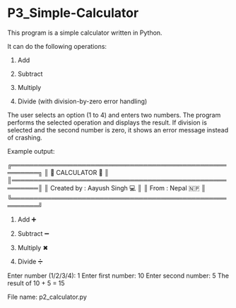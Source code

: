 # P3_Simple-Calculator
This program is a simple calculator written in Python.

It can do the following operations:

1. Add


2. Subtract


3. Multiply


4. Divide (with division-by-zero error handling)



The user selects an option (1 to 4) and enters two numbers.
The program performs the selected operation and displays the result.
If division is selected and the second number is zero, it shows an error message instead of crashing.

Example output:

╔════════════════════════════════════════════════════════╗
║                    🔢 CALCULATOR 🔢                   ║
║════════════════════════════════════════════════════════║
║            Created by : Aayush Singh 💻               ║
║                   From : Nepal 🇳🇵                     ║
╚════════════════════════════════════════════════════════╝

1. Add ➕


2. Subtract ➖


3. Multiply ✖


4. Divide ➗



Enter number (1/2/3/4): 1
Enter first number: 10
Enter second number: 5
The result of 10 + 5 = 15

File name: p2_calculator.py
